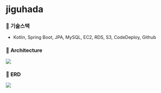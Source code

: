 # jiguhada

### 🌿 **기술스택**
- Kotlin, Spring Boot, JPA, MySQL, EC2, RDS, S3, CodeDeploy, Github

### 🌿 **Architecture**
<img src="https://imgur.com/NV87GhS.png">

### 🌿 **ERD**
<img src="https://imgur.com/b7CVOY7.png">
